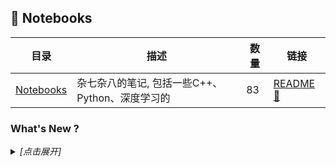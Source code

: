 ## :notebook: Notebooks

| 目录 | 描述 | 数量 | 链接 |
| --- | --- | --- | --- |
| [Notebooks](./) | 杂七杂八的笔记, 包括一些C++、Python、深度学习的 | 83 | [README :link:](<README.md>) |
### What's New ?

<details><summary><em>[点击展开]</em></summary>
<br>

- 2024-03-06 [README.md](<README.md>)
- 2024-03-06 [Deep Learning Tuning Playbook.md](<炼丹/Deep Learning Tuning Playbook.md>)
- 2024-02-22 [README.md](<pybind11/README.md>)
- 2024-02-22 [README.md](<Cpp/Google/benchmark/README.md>)
- 2024-02-19 [用户指南.md](<Cpp/Google/benchmark/用户指南.md>)
- 2024-02-19 [Benchmark.md](<Cpp/Folly/Benchmark.md>)
- 2024-02-19 [随笔.md](<Python/随笔.md>)
- 2024-02-18 [README.md](<Cpp/Folly/README.md>)
- 2024-02-18 [笔记.md](<Qt/Notebooks/笔记.md>)
- 2024-02-07 [TensorRT Developer Guide.md](<Nvidia/TensorRT/TensorRT Developer Guide.md>)
- 2024-01-05 [The Property System.md](<Qt/Qt Core/The Property System.md>)
- 2024-01-05 [MetricType and distances.md](<FeatureSearch/faiss/MetricType and distances.md>)
- 2024-01-05 [Faiss building blocks-clustering, PCA, quantization.md](<FeatureSearch/faiss/Faiss building blocks-clustering, PCA, quantization.md>)
- 2023-12-06 [Running on GPUs.md](<FeatureSearch/faiss/Running on GPUs.md>)
- 2023-12-06 [Faster search.md](<FeatureSearch/faiss/Faster search.md>)
- 2023-12-06 [Windows编译faiss.md](<FeatureSearch/faiss/Windows编译faiss.md>)
- 2023-11-30 [Faiss-Home.md](<FeatureSearch/faiss/Faiss-Home.md>)
- 2023-11-30 [Lower memory footprint.md](<FeatureSearch/faiss/Lower memory footprint.md>)
- 2023-11-30 [Getting started.md](<FeatureSearch/faiss/Getting started.md>)
- 2023-11-30 [Installing Faiss.md](<FeatureSearch/faiss/Installing Faiss.md>)
- 2023-11-24 [CUDA C++ Programming Guide.md](<Nvidia/CUDA/CUDA C++ Programming Guide.md>)
- 2023-11-21 [经验之谈.md](<Nvidia/TensorRT/经验之谈.md>)
- 2023-11-16 [PatchCore使用指南.md](<AnomalyDetection/PatchCore使用指南.md>)
- 2023-11-14 [Introduction.md](<opencv/官方教程/Introduction.md>)
- 2023-10-23 [Signals & Slots.md](<Qt/Qt Core/Signals & Slots.md>)
- 2023-10-17 [机器学习术语表.md](<Misc/机器学习术语表.md>)
- 2023-09-13 [Installing the library.md](<pybind11/THE BASICS/Installing the library.md>)
- 2023-09-07 [C API (dlpack.h).md](<DataStructure/C API (dlpack.h).md>)
- 2023-09-07 [Welcome to DLPack’s documentation!.md](<DataStructure/Welcome to DLPack’s documentation!.md>)
- 2023-08-31 [Modern History of Object Recognition Infographic.md](<Detection/Modern History of Object Recognition Infographic.md>)
- 2023-08-14 [Object-Detection-Metrics.md](<Detection/Object-Detection-Metrics.md>)
- 2023-08-14 [Writing QML Extensions with C++.md](<Qt/Qt QML/Writing QML Extensions with C++.md>)
- 2023-08-14 [Using C++ Models with Qt Quick Views.md](<Qt/Qt QML/Using C++ Models with Qt Quick Views.md>)
- 2023-08-14 [Overview - QML and C++ Integration.md](<Qt/Qt QML/Overview - QML and C++ Integration.md>)
- 2023-08-14 [Models and Views in Qt Quick.md](<Qt/Qt QML/Models and Views in Qt Quick.md>)
- 2023-08-14 [Creating C++ Plugins for QML.md](<Qt/Qt QML/Creating C++ Plugins for QML.md>)
- 2023-08-14 [The Meta-Object System.md](<Qt/Qt Core/The Meta-Object System.md>)
- 2023-06-14 [Object Trees & Ownership.md](<Qt/Qt Core/Object Trees & Ownership.md>)
- 2023-06-14 [Model View Programming.md](<Qt/Qt Widgets/Model View Programming.md>)
- 2023-06-14 [README.md](<StableDiffusion/extensions/dreambooth/README.md>)
- 2023-06-14 [README.md](<Qt/README.md>)
- 2023-06-14 [QGraphicsItem Class.md](<Qt/Qt Widgets/QGraphicsItem Class.md>)
- 2023-06-14 [Graphics View Framework.md](<Qt/Qt Widgets/Graphics View Framework.md>)
- 2023-06-14 [Drag and Drop Robot Example.md](<Qt/Qt Widgets/Drag and Drop Robot Example.md>)
- 2023-06-14 [Diagram Scene Example.md](<Qt/Qt Widgets/Diagram Scene Example.md>)
- 2023-06-14 [Signal and Handler Event System.md](<Qt/Qt QML/Signal and Handler Event System.md>)
- 2023-06-14 [Dynamic QML Object Creation from JavaScript.md](<Qt/Qt QML/Dynamic QML Object Creation from JavaScript.md>)
- 2023-06-14 [Qt Core.md](<Qt/Qt Core/Qt Core.md>)
- 2023-06-14 [README.md](<Nvidia/CUDA/README.md>)
- 2023-06-14 [CUDA C++ Best Practices Guide.md](<Nvidia/CUDA/CUDA C++ Best Practices Guide.md>)
- 2023-04-27 [Stable Diffusion webui 笔记.md](<StableDiffusion/Stable Diffusion webui 笔记.md>)
- 2023-04-23 [dreambooth插件.md](<StableDiffusion/dreambooth插件.md>)
- 2023-04-23 [Training Stable Diffusion with Dreambooth using Diffusers.md](<StableDiffusion/huggingface博客/Training Stable Diffusion with Dreambooth using Diffusers.md>)
- 2023-04-23 [How to use Dreambooth to put anything in Stable Diffusion.md](<StableDiffusion/stable-diffusion-art博客/How to use Dreambooth to put anything in Stable Diffusion.md>)
- 2023-04-23 [What is a hypernetwork in Stable Diffusion.md](<StableDiffusion/stable-diffusion-art博客/What is a hypernetwork in Stable Diffusion.md>)
- 2023-04-23 [Hypernetwork Style Training, a tiny guide.md](<StableDiffusion/stable-diffusion-art博客/Hypernetwork Style Training, a tiny guide.md>)
- 2023-04-23 [git常用命令.md](<Git/git常用命令.md>)
- 2023-04-23 [Git Graph使用指北.md](<Git/Git Graph使用指北.md>)
- 2023-04-17 [什么是gRPC.md](<Serving/grpc/什么是gRPC.md>)
- 2023-04-17 [快速入门.md](<Serving/grpc/python/快速入门.md>)
- 2023-04-17 [README.md](<Serving/grpc/README.md>)
- 2023-04-17 [基础教程.md](<Serving/grpc/python/基础教程.md>)
- 2023-04-17 [README.md](<OpenMMLab/README.md>)
- 2023-04-17 [mmseg自定义模型.md](<OpenMMLab/mmseg自定义模型.md>)
- 2023-04-17 [mmseg自定义数据训练SwinTransformer.md](<OpenMMLab/mmseg自定义数据训练SwinTransformer.md>)
- 2023-04-17 [mmseg自定义数据训练.md](<OpenMMLab/mmseg自定义数据训练.md>)
- 2023-04-17 [mmseg train SwinTransformer on custon dataset.md](<OpenMMLab/mmseg train SwinTransformer on custon dataset.md>)
- 2023-04-17 [mmdet自定义数据训练.md](<OpenMMLab/mmdet自定义数据训练.md>)
- 2023-04-17 [github的latex公式的一些注意事项.md](<Git/github的latex公式的一些注意事项.md>)
- 2023-04-17 [ReLU的inplace影响.md](<Misc/ReLU的inplace影响.md>)
- 2023-04-17 [StyleGAN3编码图像.md](<GAN/StyleGAN3编码图像.md>)
- 2023-04-17 [DatasetGAN使用指北.md](<GAN/DatasetGAN使用指北.md>)
- 2023-04-17 [Barbershop替换发型指北.md](<GAN/Barbershop替换发型指北.md>)
- 2023-04-17 [Windows编译libtensorflow.md](<Env/Windows编译libtensorflow.md>)
- 2023-04-17 [libtorch编译.md](<Env/libtorch编译.md>)
- 2023-04-17 [libtensorflow编译.md](<Env/libtensorflow编译.md>)
- 2023-04-17 [gcc&g++安装.md](<Env/gcc&g++安装.md>)
- 2023-04-17 [README.md](<Env/README.md>)
- 2023-04-17 [NVIDIA驱动&CUDA&CUDNN安装.md](<Env/NVIDIA驱动&CUDA&CUDNN安装.md>)
- 2023-04-17 [coco_api_detection_example.ipynb](<Detection/examples/coco_api_detection_example.ipynb>)
- 2023-04-17 [DataFormat.md](<Detection/DataFormat.md>)
- 2023-04-17 [卷积池化等算子输出尺寸计算.md](<Classification/卷积池化等算子输出尺寸计算.md>)
- 2023-04-17 [git基本工作流程.md](<Git/git基本工作流程.md>)

</details>

